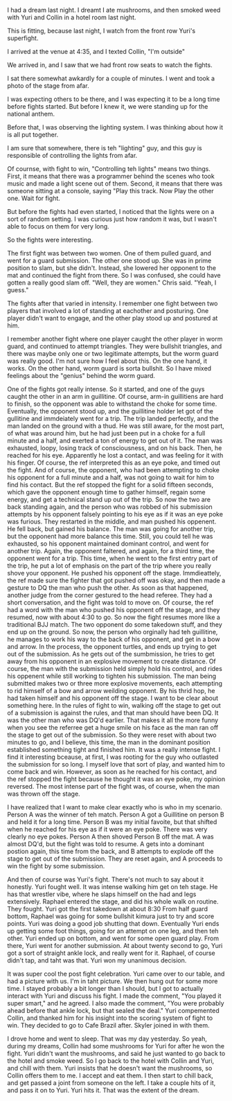 I had a dream last night. I dreamt I ate mushrooms, and then smoked weed with Yuri and Collin in a hotel room last night.

This is fitting, because last night, I watch from the front row Yuri's superfight.

I arrived at the venue at 4:35, and I texted Collin, "I'm outside"

We arrived in, and I saw that we had front row seats to watch the fights.

I sat there somewhat awkardly for a couple of minutes. I went and took a photo of the stage from afar.

I was expecting others to be there, and I was expecting it to be a long time before fights started. But before I knew it, we were standing up for the national anthem.

Before that, I was observing the lighting system. I was thinking about how it is all put together.

I am sure that somewhere, there is teh "lighting" guy, and this guy is responsible of controlling the lights from afar.

Of cournse, with fight to win, "Controlling teh lights" means two things.
First, it means that there was a programmer behind the scenes who took music and made a light scene out of them.
Second, it means that there was someone sitting at a console, saying "Play this track. Now Play the other one. Wait for fight.

But before the fights had even started, I noticed that the lights were on a sort of random setting.
I was curious just how random it was, but I wasn't able to focus on them for very long.

So the fights were interesting.

The first fight was between two women.
One of them pulled guard, and went for a guard submission.
The other one stood up.
She was in prime position to slam, but she didn't.
Instead, she lowered her opponent to the mat and continued the fight from there.
So I was confused, she could have gotten a really good slam off.
"Well, they are women." Chris said.
"Yeah, I guess."

The fights after that varied in intensity.
I remember one fight between two players that involved a lot of standing at eachother and posturing.
One player didn't want to engage, and the other play stood up and postured at him.

I remember another fight where one player caught the other player in worm guard, and continued to attempt triangles.
They were bullshit triangles, and there was maybe only one or two legitimate attempts, but the worm guard was really good.
I'm not sure how I feel about this.
On the one hand, it works.
On the other hand, worm guard is sorta bullshit.
So I have mixed feelings about the "genius" behind the worm guard.

One of the fights got really intense.
So it started, and one of the guys caught the other in an arm in guillitine.
Of course, arm-in guillitiens are hard to finish, so the opponent was able to withstand the choke for some time.
Eventually, the opponent stood up, and the guillitine holder let got of the gullitine and immdeiately went for a trip.
The trip landed perfectly, and the man landed on the ground with a thud.
He was still aware, for the most part, of what was around him, but he had just been put in a choke for a full minute and a half, and exerted a ton of energy to get out of it.
The man was exhausted, loopy, losing track of consciousness, and on his back.
Then, he reached for his eye.
Apparently he lost a contact, and was feeling for it with his finger.
Of course, the ref interpreted this as an eye poke, and timed out the fight.
And of course, the opponent, who had been attempting to choke his opponent for a full minute and a half, was not going to wait for him to find his contact.
But the ref stopped the fight for a solid fifteen seconds, which gave the opponent enough time to gather himself, regain some energy, and get a technical stand up out of the trip.
So now the two are back standing again, and the person who was robbed of his submission attempts by his opponent falsely pointing to his eye as if it was an eye poke was furious.
They restarted in the middle, and man pushed his oppenent.
He fell back, but gained his balance. The man was going for another trip, but the opponent had more balance this time.
Still, you could tell he was exhausted, so his opponent maintained dominant control, and went for another trip.
Again, the opponent faltered, and again, for a third time, the opponent went for a trip.
This time, when he went to the first entry part of the trip, he put a lot of emphasis on the part of the trip where you really shove your opponent.
He pushed his opponent off the stage.
Immdieattely, the ref made sure the fighter that got pushed off was okay, and then made a gesture to DQ the man who push the other.
As soon as that happened, another judge from the corner gestured to the head referee. They had a short conversation, and the fight was told to move on.
Of course, the ref had a word with the man who pushed his opponent off the stage, and they resumed, now with about 4:30 to go.
So now the fight resumes more like a traditional BJJ match. The two opponent do some takedown stuff, and they end up on the ground.
So now, the person who orginally had teh guillitine, he manages to work his way to the back of his opponent, and get in a bow and arrow.
In the process, the opponent turtles, and ends up trying to get out of the submission.
As he gets out of the sumbmission, he tries to get away from his opponent in an explosive movement to create distance.
Of course, the man with the submission held simply hold his control, and rides his oppenent while still working to tighten his submission.
The man being submitted makes two or three more explosive movements, each attempting to rid himself of a bow and arrow weilding opponent.
By his thrid hop, he had taken himself and his opponent off the stage.
I want to be clear about something here.
In the rules of fight to win, walking off the stage to get out of a submission is against the rules, and that man should have been DQ.
It was the other man who was DQ'd earlier.
That makes it all the more funny when you see the referree get a huge smile on his face as the man ran off the stage to get out of the submission.
So they were reset with about two minutes to go, and I believe, this time, the man in the dominant position established something tight and finished him.
It was a really intense fight.
I find it interesting bceause, at first, I was rooting for the guy who outlasted the submission for so long.
I myself love that sort of play, and wanted him to come back and win.
However, as soon as he reached for his contact, and the ref stopped the fight because he thought it was an eye poke, my opinion reversed.
The most intense part of the fight was, of course, when the man was thrown off the stage.

I have realized that I want to make clear exactly who is who in my scenario.
Person A was the winner of teh match.
Person A got a Guillitine on person B and held it for a long time.
Person B was my initial favoite, but that shifted when he reached for his eye as if it were an eye poke. There was very clearly no eye pokes.
Person A then shoved Person B off the mat.
A was almost DQ'd, but the fight was told to resume.
A gets into a dominant postion again, this time from the back, and B attempts to explode off the stage to get out of the submission.
They are reset again, and A proceeds to win the fight by some submission.

And then of course was Yuri's fight.
There's not much to say about it honestly.
Yuri fought well.
It was intense walking him get on teh stage.
He has that wrestler vibe, where he slaps himself on the had and legs extensively.
Raphael entered the stage, and did his whole walk on routine.
They fought.
Yuri got the first takedown at about 8:30
From half guard bottom, Raphael was going for some bullshit kimura just to try and score points.
Yuri was doing a good job shutting that down.
Eventually Yuri ends up getting some foot things, going for an attempt on one leg, and then teh other.
Yuri ended up on bottom, and went for some open guard play.
From there, Yuri went for another submission.
At about twenty second to go, Yuri got a sort of straight ankle lock, and really went for it.
Raphael, of course didn't tap, and taht was that.
Yuri won my unanimous decision.

It was super cool the post fight celebration. Yuri came over to our table, and had a picture with us.
I'm in taht picture.
We then hung out for some more time.
I stayed probably a bit longer than I should, but I got to actually interact with Yuri and discuss his fight.
I made the comment, "You played it super smart," and he agreed.
I also made the comment, "You were probably ahead before that ankle lock, but that sealed the deal."
Yuri compemented Collin, and thanked him for his insight into the scoring system of fight to win.
They decided to go to Cafe Brazil after. Skyler joined in with them.

I drove home and went to sleep.
That was my day yesterday.
So yeah, during my dreams, Collin had some mushrooms for Yuri for after he won the fight.
Yuri didn't want the mushrooms, and said he just wanted to go back to the hotel and smoke weed.
So I go back to the hotel with Collin and Yuri, and chill with them.
Yuri insists that he doesn't want the mushrooms, so Collin offers them to me.
I accept and eat them.
I then start to chill back, and get passed a joint from someone on the left.
I take a couple hits of it, and pass it on to Yuri.
Yuri hits it.
That was the extent of the dream.


